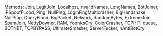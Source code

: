 Methods:
Join,
LegitJoin,
Localhost,
InvalidNames,
LongNames,
BotJoiner,
IPSpoofFLood,
Ping,
NullPing,
LoginPingMulticrasher,
BigHandshake,
NullPing,
QueryFlood,
BigPacket,
Network,
RandomBytes,
ExtremeJoin,
SpamJoin,
NettyDowner,
RAM,
YooniksCry,
ColorCrasher,
TCPHIT,
queue,
BOTNET,
TCPBYPASS,
UltimateSmasher,
ServerFucker,
nAntiBotCry